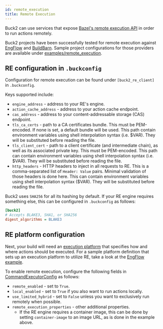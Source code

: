 ```yaml
---
id: remote_execution
title: Remote Execution
---
```


Buck2 can use services that expose [Bazel's remote execution API](https://github.com/bazelbuild/remote-apis) in order to run actions remotely.

Buck2 projects have been successfully tested for remote execution against [EngFlow](https://www.engflow.com/) and [BuildBarn](https://github.com/buildbarn/bb-remote-execution). Sample project configurations for those providers are available under [examples/remote_execution](https://github.com/facebook/buck2/tree/main/examples/remote_execution).

## RE configuration in `.buckconfig`

Configuration for remote execution can be found under `[buck2_re_client]` in `.buckconfig`.

Keys supported include:

* `engine_address` - address to your RE's engine.
* `action_cache_address` - address to your action cache endpoint.
* `cas_address` - address to your content-addressable storage (CAS) endpoint.
* `tls_ca_certs` - path to a CA certificates bundle. This must be PEM-encoded. If none is set, a default bundle will be used. This path contain environment variables using shell interpolation syntax (i.e. $VAR). They will be substituted before reading the file.
* `tls_client_cert` - path to a client certificate (and intermediate chain), as well as its associated private key. This must be PEM-encoded. This path can contain environment variables using shell interpolation syntax (i.e. $VAR). They will be substituted before reading the file.
* `http_headers` - HTTP headers to inject in all requests to RE. This is a comma-separated list of `Header: Value` pairs. Minimal validation of those headers is done here. This can contain environment variables using shell interpolation syntax ($VAR). They will be substituted before reading the file.

Buck2 uses `SHA256` for all its hashing by default. If your RE engine requires something else, this can be configured in `.buckconfig` as follows:

```ini
[buck2]
# Accepts BLAKE3, SHA1, or SHA256
digest_algorithms = BLAKE3
```

## RE platform configuration

Next, your build will need an [execution platform](https://buck2.build/docs/concepts/glossary/#execution-platform) that specifies how and where actions should be executed. For a sample platform definition that sets up an execution platform to utilize RE, take a look at the [EngFlow example](https://github.com/facebook/buck2/blob/main/examples/remote_execution/engflow/platforms/defs.bzl).

To enable remote execution, configure the following fields in [CommandExecutorConfig](https://buck2.build/docs/api/build/build/#commandexecutorconfig) as follows:

* `remote_enabled` - set to `True`.
* `local_enabled` - set to `True` if you also want to run actions locally.
* `use_limited_hybrid` - set to `False` unless you want to exclusively run remotely when possible.
* `remote_execution_properties` - other additional properties.
  * If the RE engine requires a container image, this can be done by setting `container-image` to an image URL, as is done in the example above.
